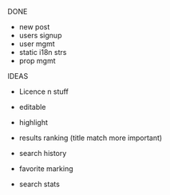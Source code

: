 DONE
* new post
* users signup
* user mgmt
* static i18n strs
* prop mgmt

IDEAS

* Licence n stuff
* editable
* highlight

* results ranking (title match more important)
* search history
* favorite marking
* search stats
